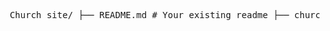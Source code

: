 <pre> Church_site/ ├── README.md # Your existing readme ├── church_project/ # Django project directory │ ├── __init__.py │ ├── settings.py │ ├── urls.py │ ├── asgi.py │ └── wsgi.py ├── church_app/ # Main Django app │ ├── __init__.py │ ├── admin.py │ ├── apps.py │ ├── forms.py │ ├── models.py │ ├── urls.py │ ├── views.py │ └── migrations/ ├── templates/ # Django templates (we'll move your HTML here) │ ├── church_app/ │ │ ├── index.html │ │ ├── contact.html │ │ └── ... ├── static/ # Static files directory │ ├── css/ │ ├── js/ │ └── images/ ├── media/ # User uploaded content ├── manage.py └── requirements.txt </pre>

